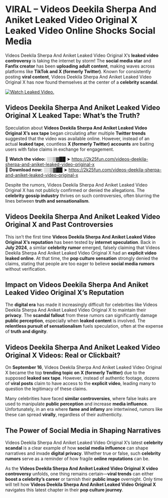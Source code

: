 # VIRAL – Videos Deekila Sherpa And Aniket Leaked Video Original X Leaked Video Online Shocks Social Media 

Videos Deekila Sherpa And Aniket Leaked Video Original X’s **leaked video controversy** is taking the internet by storm! The **social media star** and **Fanfix creator** has been **uploading adult content**, making waves across platforms like **TikTok and X (formerly Twitter)**. Known for consistently posting **viral content**, Videos Deekila Sherpa And Aniket Leaked Video Original X has now found themselves at the center of a **celebrity scandal**.  

[![Watch Leaked Video.](https://miro.medium.com/v2/resize:fit:828/format:webp/1*cilzJN44JGOrTw9NJCrNHA.gif "Watch Leaked Video")](https://2k25fun.com/videos-deekila-sherpa-and-aniket-leaked-video-original-x)

## **Videos Deekila Sherpa And Aniket Leaked Video Original X Leaked Tape: What’s the Truth?**  
Speculation about **Videos Deekila Sherpa And Aniket Leaked Video Original X’s sex tape** began circulating after multiple **Twitter trends** suggested that the video was available online. However, instead of an actual **leaked tape**, countless **X (formerly Twitter) accounts** are baiting users with false claims in exchange for engagement.  

🔹 **Watch the video:** ░░▒▓██ ➤ https://2k25fun.com/videos-deekila-sherpa-and-aniket-leaked-video-original-x  
🔹 **Download now:** ░░▒▓██ ➤ https://2k25fun.com/videos-deekila-sherpa-and-aniket-leaked-video-original-x  

Despite the rumors, Videos Deekila Sherpa And Aniket Leaked Video Original X has not publicly confirmed or denied the allegations. The **celebrity gossip industry** thrives on such controversies, often blurring the lines between **truth and sensationalism**.  

## **Videos Deekila Sherpa And Aniket Leaked Video Original X and Past Controversies**  
This isn’t the first time **Videos Deekila Sherpa And Aniket Leaked Video Original X’s reputation** has been tested by **internet speculation**. Back in **July 2024**, a similar **celebrity rumor** emerged, falsely claiming that Videos Deekila Sherpa And Aniket Leaked Video Original X had an **explicit video leaked online**. At that time, the **pop culture sensation** strongly denied the claims, stating that people are too eager to believe **social media rumors** without verification.  

## **Impact on Videos Deekila Sherpa And Aniket Leaked Video Original X’s Reputation**  
The **digital era** has made it increasingly difficult for celebrities like Videos Deekila Sherpa And Aniket Leaked Video Original X to maintain their **privacy**. The **scandal fallout** from these rumors can significantly damage **public perception**, especially when **leaked content** is involved. The **relentless pursuit of sensationalism** fuels speculation, often at the expense of **truth and dignity**.  

## **Videos Deekila Sherpa And Aniket Leaked Video Original X Videos: Real or Clickbait?**  
On **September 16**, Videos Deekila Sherpa And Aniket Leaked Video Original X became the top **trending topic on X (formerly Twitter)** due to the supposed **leaked sex tape**. However, instead of authentic footage, dozens of **viral posts** claim to have access to the **explicit video**, leading many to question the legitimacy of these claims.  

Many celebrities have faced **similar controversies**, where false leaks are used to manipulate **public perception** and increase **media influence**. Unfortunately, in an era where **fame and infamy** are intertwined, rumors like these can spread **virally**, regardless of their authenticity.  

## **The Power of Social Media in Shaping Narratives**  
Videos Deekila Sherpa And Aniket Leaked Video Original X’s latest **celebrity scandal** is a clear example of how **social media influence** can shape narratives and invade **digital privacy**. Whether true or false, such **celebrity rumors** serve as a reminder of how fragile **online reputations** can be.  

As the **Videos Deekila Sherpa And Aniket Leaked Video Original X video controversy** unfolds, one thing remains certain—**viral trends** can either **boost a celebrity’s career** or tarnish their **public image** overnight. Only time will tell how **Videos Deekila Sherpa And Aniket Leaked Video Original X** navigates this latest chapter in their **pop culture journey**. 